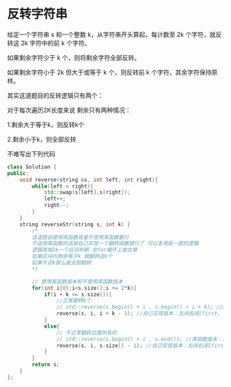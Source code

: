 # 反转字符串
给定一个字符串 s 和一个整数 k，从字符串开头算起，每计数至 2k 个字符，就反转这 2k 字符中的前 k 个字符。

如果剩余字符少于 k 个，则将剩余字符全部反转。

如果剩余字符小于 2k 但大于或等于 k 个，则反转前 k 个字符，其余字符保持原样。

其实这道题目的反转逻辑只有两个：

对于每次遍历2K长度来说 剩余只有两种情况：

1.剩余大于等于k，则反转k个

2.剩余小于k，则全部反转

不难写出下列代码

```cpp
class Solution {
public:
    void reverse(string &s, int left, int right){
        while(left < right){
            std::swap(s[left],s[right]);
            left++;
            right--;
        }
    }
    string reverseStr(string s, int k) {
        /* 
        这道题目使用库函数或者不使用库函数都行
        不适用库函数的话就自己实现一个翻转函数就行了 可以复用前一题的逻辑
        逻辑是按2k一个区间判断 在for循环上做文章
        如果区间内剩余等于k 就翻转这k个
        如果不足k那么就全部翻转
        */

        // 使用库函数版本和不使用库函数版本
        for(int i{0};i<s.size();i += 2*k){
            if(i + k <= s.size()){
                //正常翻转k个
                // std::reverse(s.begin() + i , s.begin() + i + k); //库函数版本：左闭右开[first, last)
                reverse(s, i, i + k - 1); //自己实现版本：左闭右闭[first, last]
            }
            else{
                // 不正常翻转后面所有的
                // std::reverse(s.begin() + i , s.end()); //库函数版本：左闭右开[first, last)
                reverse(s, i, s.size() - 1); //自己实现版本：左闭右闭[first, last]
            }
        }
        return s;
    }
};
```
